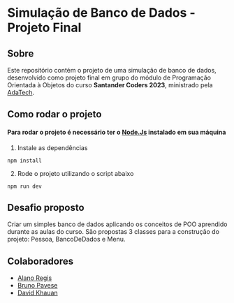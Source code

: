 # Simulação de Banco de Dados - Projeto Final

## Sobre

Este repositório contém o projeto de uma simulação de banco de dados, desenvolvido como projeto final em grupo do módulo de Programação Orientada à Objetos do curso **Santander Coders 2023**, ministrado pela [AdaTech](https://ada.tech/).

## Como rodar o projeto
#### Para rodar o projeto é necessário ter o [Node.Js](https://nodejs.org/en) instalado em sua máquina

1. Instale as dependências
```
npm install
```
2. Rode o projeto utilizando o script abaixo
```
npm run dev
```

## Desafio proposto

Criar um simples banco de dados aplicando os conceitos de POO aprendido durante as aulas do curso. São propostas 3 classes para a construção do projeto: Pessoa, BancoDeDados e Menu.

## Colaboradores

* [Alano Regis](https://github.com/alanoregis)
* [Bruno Pavese](https://github.com/brunopavese)
* [David Khauan](https://github.com/davidkhauan)

